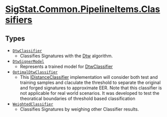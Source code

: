# [SigStat.Common.PipelineItems.Classifiers](./README.md)

## Types

- [`DtwClassifier`](./DtwClassifier.md)
	- Classifies Signatures with the [Dtw](/SigStat/Common/Algorithms/Dtw.md) algorithm.
- [`DtwSignerModel`](./DtwSignerModel.md)
	- Represents a trained model for [DtwClassifier](/SigStat/Common/PipelineItems/Classifiers/DtwClassifier.md)
- [`OptimalDtwClassifier`](./OptimalDtwClassifier.md)
	- This [IDistanceClassifier](/SigStat/Common/Pipeline/IDistanceClassifier.md) implementation will consider both test and  training samples and claculate the threshold to separate the original and forged  signatures to approximate EER. Note that this classifier is not applicable for  real world scenarios. It was developed to test the theoratical boundaries of  threshold based classification
- [`WeightedClassifier`](./WeightedClassifier.md)
	- Classifies Signatures by weighing other Classifier results.

